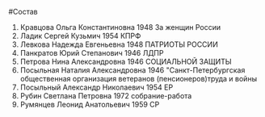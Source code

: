 #Состав
1. Кравцова Ольга Константиновна 1948 За женщин России
2. Ладик Сергей Кузьмич 1954 КПРФ
3. Левкова Надежда Евгеньевна 1948 ПАТРИОТЫ РОССИИ
4. Панкратов Юрий Степанович 1946 ЛДПР
5. Петрова Нина Александровна 1946 СОЦИАЛЬНОЙ ЗАЩИТЫ
6. Посыльная Наталия Александровна 1946 \"Санкт-Петербургская общественная организация ветеранов (пенсионеров)труда и войны
7. Посыльный Александр Николаевич 1954 ЕР
8. Рубин Светлана Петровна 1972 собрание-работа
9. Румянцев Леонид Анатольевич 1959 СР
